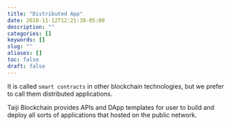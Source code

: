 ```yaml
---
title: "Distributed App"
date: 2018-11-12T12:21:38-05:00
description: ""
categories: []
keywords: []
slug: ""
aliases: []
toc: false
draft: false
---
```


It is called `smart contracts` in other blockchain technologies, but we prefer to call them distributed applications. 

Taiji Blockchain provides APIs and DApp templates for user to build and deploy all sorts of applications that hosted on the public network. 

